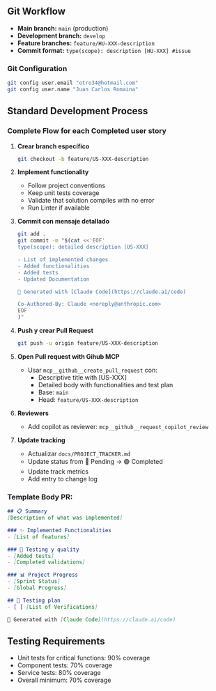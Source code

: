 ## Git Workflow

- **Main branch:** `main` (production)
- **Development branch:** `develop`
- **Feature branches:** `feature/HU-XXX-description`
- **Commit format:** `type(scope): description [HU-XXX] #issue`

### Git Configuration
```bash
git config user.email "otro34@hotmail.com"
git config user.name "Juan Carlos Romaina"
```

## Standard Development Process

### Complete Flow for each Completed user story

1. **Crear branch específico**
   ```bash
   git checkout -b feature/US-XXX-description
   ```

2. **Implement functionality**
   - Follow project conventions
   - Keep unit tests coverage
   - Validate that solution compiles with no error
   - Run Linter if available

3. **Commit con mensaje detallado**
   ```bash
   git add .
   git commit -m "$(cat <<'EOF'
   type(scope): detailed description [US-XXX]

   - List of implemented changes
   - Added functionalities
   - Added tests
   - Updated Documentation

   🤖 Generated with [Claude Code](https://claude.ai/code)

   Co-Authored-By: Claude <noreply@anthropic.com>
   EOF
   )"
   ```

4. **Push y crear Pull Request**
   ```bash
   git push -u origin feature/US-XXX-description
   ```

5. **Open Pull request with Gihub MCP**
   - Usar `mcp__github__create_pull_request` con:
     - Descriptive title with [US-XXX]
     - Detailed body with functionalities and test plan
     - Base: `main`
     - Head: `feature/US-XXX-description`

6. **Reviewers**
   - Add copilot as reviewer: `mcp__github__request_copilot_review`

7. **Update tracking**
   - Actualizar `docs/PROJECT_TRACKER.md`
   - Update status from  🔵 Pending → 🟢 Completed
   - Update track metrics
   - Add entry to change log

### Template Body PR:
```markdown
## 📋 Summary
[Description of what was implemented]

### ✨ Implemented Functionalities
- [List of features]

### 🧪 Testing y quality
- [Added tests]
- [Completed validations]

### 📊 Project Progress
- [Sprint Status]
- [Global Progress]

## 🔧 Testing plan
- [ ] [List of Verifications]

🤖 Generated with [Claude Code](https://claude.ai/code)
```

## Testing Requirements

- Unit tests for critical functions: 90% coverage
- Component tests: 70% coverage
- Service tests: 80% coverage
- Overall minimum: 70% coverage

